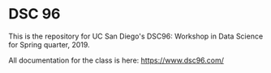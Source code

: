 # DSC 96

This is the repository for UC San Diego's DSC96: Workshop in Data Science for Spring quarter, 2019.

All documentation for the class is here: https://www.dsc96.com/